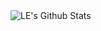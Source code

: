 <img align="left" alt="LE's Github Stats" src="https://github-readme-stats.vercel.app/api?username=Cybo1927&show_icons=true&include_all_commits=true&hide=prs,issues&theme=dracula" />
